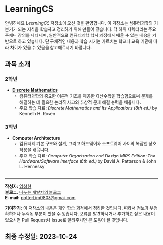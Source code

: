 # LearningCS
안녕하세요 *LearningCS* 저장소에 오신 것을 환영합니다. 이 저장소는 컴퓨터과학의 기본기가 되는 지식을 학습하고 정리하기 위해 만들어 졌습니다. 각 하위 디렉터리는 주요 주제나 강의를 나타내며, 일반적으로 컴퓨터과학 학사 과정에서 배울 수 있는 내용을 기반으로 하고 있습니다. 단 구체적인 내용과 학습 시기는 가르치는 학교나 교육 기관에 따라 차이가 있을 수 있음을 참고해주시기 바랍니다.

## 과목 소개
### 2학년
- [**Discrete Mathematics**](./Discrete%20Mathematics)
  - 컴퓨터과학의 중요한 이론적 기초를 제공한 이산수학을 학습함으로써 문제를 해결하는 데 필요한 논리적 사고와 추상적 문제 해결 능력을 배웁니다.
  - 주요 학습 자료: *Discrete Mathematics and Its Applications (8th ed.)* by Kenneth H. Rosen

### 3학년
- [**Computer Architecture**](./Computer%20Architecture)
  - 컴퓨터의 기본 구조와 설계, 그리고 하드웨어와 소프트웨어 사이의 복잡한 상호작용을 배웁니다.
  - 주요 학습 자료: *Computer Organization and Design MIPS Edition: The Hardware/Software Interface (6th ed.)* by David A. Patterson & John L. Hennessy
<br></br>
---
**작성자:** [임청현](https://github.com/potterLim)  
**블로그:** [나누는 개발자의 블로그](https://potterlim.tistory.com/)  
**E-mail:** potterLim0808@gmail.com

**기여하기:** 이 저장소의 내용은 개인 학습 과정에서 정리한 것입니다. 따라서 정보가 부정확하거나 누락된 부분이 있을 수 있습니다. 오류를 발견하시거나 추가하고 싶은 내용이 있으시면 Pull Request나 Issue로 알려주시면 큰 도움이 될 것입니다.

**최종 수정일:** 2023-10-24
---

